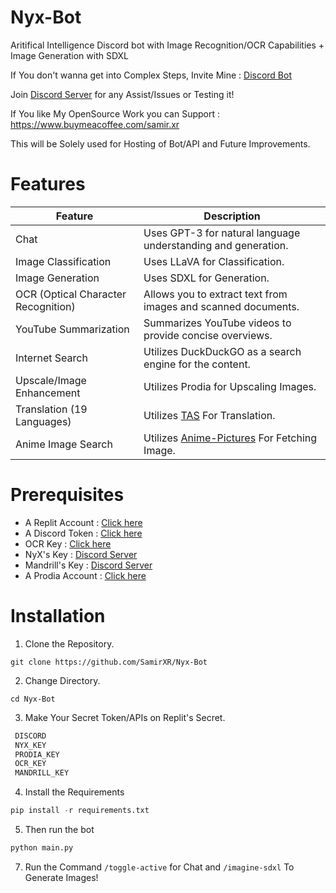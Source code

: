 # Nyx-Bot

Aritifical Intelligence Discord bot with Image Recognition/OCR Capabilities + Image Generation with SDXL

If You don't wanna get into Complex Steps, Invite Mine : [Discord Bot](https://discord.com/oauth2/authorize?client_id=1168048632059150346&scope=bot&permissions=8)

Join [Discord Server](https://discord.gg/P9gGZaXWGR) for any Assist/Issues or Testing it!

If You like My OpenSource Work you can Support : https://www.buymeacoffee.com/samir.xr

This will be Solely used for Hosting of Bot/API and Future Improvements.


# Features

| Feature                  | Description                             |
|--------------------------|-----------------------------------------|
| Chat                     | Uses GPT-3 for natural language understanding and generation. |
| Image Classification                    | Uses  LLaVA for Classification. |
| Image Generation                  | Uses  SDXL for Generation. |
| OCR (Optical Character Recognition) | Allows you to extract text from images and scanned documents. |
| YouTube Summarization    | Summarizes YouTube videos to provide concise overviews. |
| Internet Search    | Utilizes DuckDuckGO as a search engine for the content.  |
| Upscale/Image Enhancement    | Utilizes Prodia for Upscaling Images.  |
| Translation (19 Languages)   | Utilizes [TAS](https://github.com/Uncover-F/TAS) For Translation.  |
| Anime Image Search  | Utilizes [Anime-Pictures](https://anime-pictures.net) For Fetching Image.  |


# Prerequisites

- A Replit Account : [Click here](https://replit.com/~)
- A Discord Token  : [Click here](https://discord.com/developers/applications/)
- OCR Key          : [Click here](https://ocr.space/ocrapi/)
- NyX's Key        : [Discord Server](https://discord.gg/P9gGZaXWGR)
- Mandrill's Key   : [Discord Server](https://discord.gg/jTM9NCW49E/)
- A Prodia Account : [Click here](https://prodia.com/)


# Installation 

1. Clone the Repository.

```pyton
git clone https://github.com/SamirXR/Nyx-Bot
```

2. Change Directory.
   
```pyton
cd Nyx-Bot
```

3. Make Your Secret Token/APIs on Replit's Secret.
   
```python
 DISCORD
 NYX_KEY
 PRODIA_KEY
 OCR_KEY
 MANDRILL_KEY
```

4. Install the Requirements

```python
pip install -r requirements.txt
```

5. Then run the bot
```python
python main.py
```

7. Run the Command ```/toggle-active``` for Chat and ```/imagine-sdxl```  To Generate Images!
